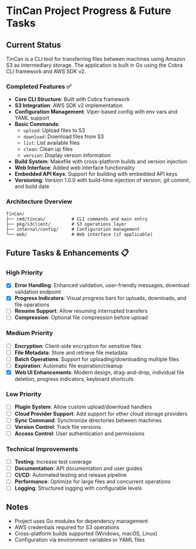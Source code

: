 # TinCan Project Progress & Future Tasks

## Current Status

TinCan is a CLI tool for transferring files between machines using Amazon S3 as intermediary storage. The application is built in Go using the Cobra CLI framework and AWS SDK v2.

### Completed Features ✅

- **Core CLI Structure**: Built with Cobra framework
- **S3 Integration**: AWS SDK v2 implementation
- **Configuration Management**: Viper-based config with env vars and YAML support
- **Basic Commands**:
  - `upload`: Upload files to S3
  - `download`: Download files from S3
  - `list`: List available files
  - `clean`: Clean up files
  - `version`: Display version information
- **Build System**: Makefile with cross-platform builds and version injection
- **Web Interface**: Added web interface functionality
- **Embedded API Keys**: Support for building with embedded API keys
- **Versioning**: Version 1.0.0 with build-time injection of version, git commit, and build date

### Architecture Overview

```
TinCan/
├── cmd/tincan/          # CLI commands and main entry
├── pkg/s3client/        # S3 operations layer
├── internal/config/     # Configuration management
└── web/                 # Web interface (if applicable)
```

## Future Tasks & Enhancements 📋

### High Priority
- [x] **Error Handling**: Enhanced validation, user-friendly messages, download validation endpoint
- [x] **Progress Indicators**: Visual progress bars for uploads, downloads, and file operations
- [ ] **Resume Support**: Allow resuming interrupted transfers
- [ ] **Compression**: Optional file compression before upload

### Medium Priority
- [ ] **Encryption**: Client-side encryption for sensitive files
- [ ] **File Metadata**: Store and retrieve file metadata
- [ ] **Batch Operations**: Support for uploading/downloading multiple files
- [ ] **Expiration**: Automatic file expiration/cleanup
- [x] **Web UI Enhancements**: Modern design, drag-and-drop, individual file deletion, progress indicators, keyboard shortcuts

### Low Priority
- [ ] **Plugin System**: Allow custom upload/download handlers
- [ ] **Cloud Provider Support**: Add support for other cloud storage providers
- [ ] **Sync Command**: Synchronize directories between machines
- [ ] **Version Control**: Track file versions
- [ ] **Access Control**: User authentication and permissions

### Technical Improvements
- [ ] **Testing**: Increase test coverage
- [ ] **Documentation**: API documentation and user guides
- [ ] **CI/CD**: Automated testing and release pipeline
- [ ] **Performance**: Optimize for large files and concurrent operations
- [ ] **Logging**: Structured logging with configurable levels

## Notes

- Project uses Go modules for dependency management
- AWS credentials required for S3 operations
- Cross-platform builds supported (Windows, macOS, Linux)
- Configuration via environment variables or YAML files